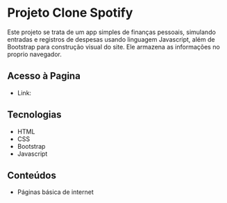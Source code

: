 # Projeto Clone Spotify

Este projeto se trata de um app simples de finanças pessoais, simulando entradas e registros de despesas usando linguagem Javascript, além de Bootstrap para construção visual do site. Ele armazena as informações no proprio navegador.

## Acesso à Pagina

- Link: 

## Tecnologias

- HTML
- CSS
- Bootstrap
- Javascript

## Conteúdos

- Páginas básica de internet